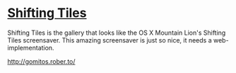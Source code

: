 [Shifting Tiles](http://hermanbanken.github.com/shiftingtiles/)
=============

Shifting Tiles is the gallery that looks like the OS X Mountain Lion's Shifting Tiles screensaver. This amazing screensaver is just so nice, it needs a web-implementation.



http://gomitos.rober.to/

